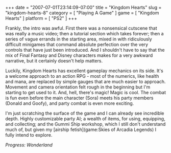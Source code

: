 +++
date = "2007-07-01T23:14:09-07:00"
title = "Kingdom Hearts"
slug = "kingdom-hearts-8"
category = [ "Playing A Game" ]
game = [ "Kingdom Hearts" ]
platform = [ "PS2" ]
+++

Frankly, the intro was awful.  First there was a nonsensical cutscene that was really a music video; then a tutorial section which takes forever; then a series of vague errands in the starting area, mixed in with ridiculously difficult minigames that command absolute perfection over the very controls that have just been introduced.  And I shouldn't have to say that the mix of Final Fantasy and Disney characters makes for a very awkward narrative, but it certainly doesn't help matters.

Luckily, Kingdom Hearts has excellent gameplay mechanics on its side.  It's a welcome approach to an action RPG - most of the numerics, like health and mana, are replaced by simple gauges that are much easier to approach.  Movement and camera orientation felt rough in the beginning but I'm starting to get used to it.  And, hell, there's magic!  Magic is cool.  The combat is fun even before the main character (Sora) meets his party members (Donald and Goofy), and party combat is even more exciting.

I'm just scratching the surface of the game and I can already see incredible depth.  Highly customizable party AI; a wealth of items, for using, equipping, and collecting; and the Gummi Ship workshop, which I still don't understand much of, but given my [airship fetish](game:Skies of Arcadia Legends) I fully intend to explore.

<i>Progress: Wonderland</i>